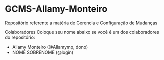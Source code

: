 # GCMS-Allamy-Monteiro
Repositório referente a matéria de Gerencia e Configuração de Mudanças

Colaboradores
Coloque seu nome abaixo se você é um dos colaboradores do repositório:

* Allamy Monteiro (@Allamymp, dono)
* NOME SOBRENOME (@login)
